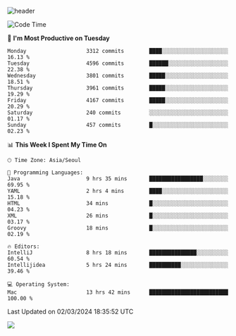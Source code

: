 ![header](https://capsule-render.vercel.app/api?type=Egg&color=timeAuto&height=300&section=header&text=PoPo&fontSize=90&animation=fadeIn)

  <!--START_SECTION:waka-->
![Code Time](http://img.shields.io/badge/Code%20Time-1%2C510%20hrs%206%20mins-blue)

📅 **I'm Most Productive on Tuesday** 

```text
Monday                   3312 commits        ████░░░░░░░░░░░░░░░░░░░░░   16.13 % 
Tuesday                  4596 commits        ██████░░░░░░░░░░░░░░░░░░░   22.38 % 
Wednesday                3801 commits        █████░░░░░░░░░░░░░░░░░░░░   18.51 % 
Thursday                 3961 commits        █████░░░░░░░░░░░░░░░░░░░░   19.29 % 
Friday                   4167 commits        █████░░░░░░░░░░░░░░░░░░░░   20.29 % 
Saturday                 240 commits         ░░░░░░░░░░░░░░░░░░░░░░░░░   01.17 % 
Sunday                   457 commits         █░░░░░░░░░░░░░░░░░░░░░░░░   02.23 % 
```


📊 **This Week I Spent My Time On** 

```text
🕑︎ Time Zone: Asia/Seoul

💬 Programming Languages: 
Java                     9 hrs 35 mins       █████████████████░░░░░░░░   69.95 % 
YAML                     2 hrs 4 mins        ████░░░░░░░░░░░░░░░░░░░░░   15.18 % 
HTML                     34 mins             █░░░░░░░░░░░░░░░░░░░░░░░░   04.23 % 
XML                      26 mins             █░░░░░░░░░░░░░░░░░░░░░░░░   03.17 % 
Groovy                   18 mins             █░░░░░░░░░░░░░░░░░░░░░░░░   02.19 % 

🔥 Editors: 
IntelliJ                 8 hrs 18 mins       ███████████████░░░░░░░░░░   60.54 % 
Intellijidea             5 hrs 24 mins       ██████████░░░░░░░░░░░░░░░   39.46 % 

💻 Operating System: 
Mac                      13 hrs 42 mins      █████████████████████████   100.00 % 
```


 Last Updated on 02/03/2024 18:35:52 UTC
<!--END_SECTION:waka-->



<img src="https://capsule-render.vercel.app/api?type=Egg&color=timeAuto&height=300&section=footer&text=PoPo&fontSize=90&animation=fadeIn&reversal=true" />
